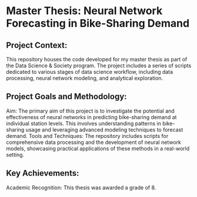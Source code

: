 # Master Thesis: Neural Network Forecasting in Bike-Sharing Demand
## Project Context:
This repository houses the code developed for my master thesis as part of the Data Science & Society program. The project includes a series of scripts dedicated to various stages of data science workflow, including data processing, neural network modeling, and analytical exploration.

## Project Goals and Methodology:

Aim: The primary aim of this project is to investigate the potential and effectiveness of neural networks in predicting bike-sharing demand at individual station levels. This involves understanding patterns in bike-sharing usage and leveraging advanced modeling techniques to forecast demand.
Tools and Techniques: The repository includes scripts for comprehensive data processing and the development of neural network models, showcasing practical applications of these methods in a real-world setting.

## Key Achievements:
Academic Recognition: This thesis was awarded a grade of 8.

